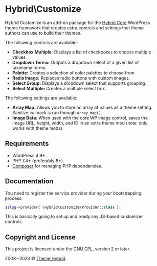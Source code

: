 # Hybrid\\Customize

Hybrid Customize is an add-on package for the [Hybrid Core](https://github.com/justintadlock/hybrid-core) WordPress theme framework that creates extra controls and settings that theme authors can use to build their themes.

The following controls are available:

- **Checkbox Multiple:** Displays a list of checkboxes to choose multiple values.
- **Dropdown Terms:** Outputs a dropdown select of a given list of taxonomy terms.
- **Palette:** Creates a selection of color palettes to choose from.
- **Radio Image:** Replaces radio buttons with custom images.
- **Select Group:** Displays a dropdown select that supports grouping.
- **Select Multiple:** Creates a multiple select box.

The following settings are available:

- **Array Map:** Allows you to store an array of values as a theme setting. Sanitize callback is run through `array_map()`.
- **Image Data:** When used with the core WP image control, saves the image URL, height, width, and ID in an extra theme mod (note: only works with theme mods).

## Requirements

* WordPress 4.9+.
* PHP 7.4+ (preferably 8+).
* [Composer](https://getcomposer.org/) for managing PHP dependencies.

## Documentation

You need to register the service provider during your bootstrapping process:

```php
$slug->provider( \Hybrid\Customize\Provider::class );
```

This is basically going to set up and ready any JS-based customizer controls.

## Copyright and License

This project is licensed under the [GNU GPL](http://www.gnu.org/licenses/old-licenses/gpl-2.0.html), version 2 or later.

2008&thinsp;&ndash;&thinsp;2023 &copy; [Theme Hybrid](https://themehybrid.com).
